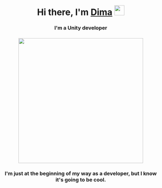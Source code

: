 <h1 align="center">Hi there, I'm <a href="https://www.linkedin.com/in/dzmitryyesipovich/" target="_blank"> Dima</a> <img src="https://github.com/blackcater/blackcater/raw/main/images/Hi.gif" height="32"/></h1>
<h3 align="center"> I'm a Unity developer</h3>
<h3 align="center"><img src="https://user-images.githubusercontent.com/89748954/162049447-5957bda5-3328-4fd1-bb57-1ede32bad355.png" width = "400px">
<h3 align="center"> I'm just at the beginning of my way as a developer, but I know it's going to be cool.
<!--
**zmicerskii/zmicerskii** is a ✨ _special_ ✨ repository because its `README.md` (this file) appears on your GitHub profile.
